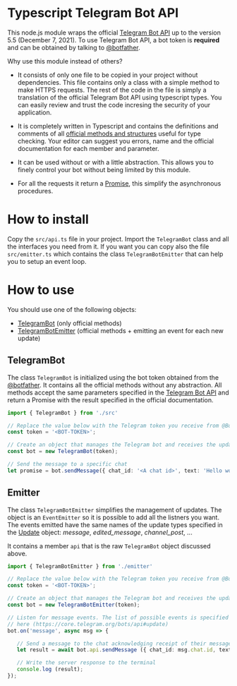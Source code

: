 # Typescript Telegram Bot API
This node.js module wraps the official [Telegram Bot API](https://core.telegram.org/bots/api) up to the version 5.5 (December 7, 2021). To use Telegram Bot API, a bot token is **required** and can be obtained by talking to [@botfather](https://telegram.me/BotFather).

Why use this module instead of others?
 - It consists of only one file to be copied in your project without dependencies. This file contains only a class with a simple method to make HTTPS requests. The rest of the code in the file is simply a translation of the official Telegram Bot API using typescript types. 
 You can easily review and trust the code incresing the security of your application. 


 - It is completely written in Typescript and contains the definitions and comments of all [official methods and structures](https://core.telegram.org/bots/api) useful for type checking. Your editor can suggest you errors, name and the official documentation for each member and parameter.
 
 - It can be used without or with a little abstraction. This allows you to finely control your bot without being limited by this module.

 - For all the requests it return a [Promise](https://developer.mozilla.org/en-US/docs/Web/JavaScript/Reference/Global_Objects/Promise), this simplify the asynchronous procedures.

# How to install
Copy the `src/api.ts` file in your project. 
Import the `TelegramBot` class and all the interfaces you need from it.
If you want you can copy also the file `src/emitter.ts` which contains the class `TelegramBotEmitter` that can help you to setup an event loop.

# How to use
You should use one of the following objects:
- [TelegramBot](#TelegramBot) (only official methods)
- [TelegramBotEmitter](#Emitter) (official methods + emitting an event for each new update)



## TelegramBot
The class `TelegramBot` is initialized using the bot token obtained from the [@botfather](https://telegram.me/BotFather). It contains all the official methods without any abstraction. 
All methods accept the same parameters specified in the [Telegram Bot API](https://core.telegram.org/bots/api) and return a Promise with the result specified in the official documentation.
 ```ts
import { TelegramBot } from './src'

// Replace the value below with the Telegram token you receive from @BotFather
const token = '<BOT-TOKEN>';

// Create an object that manages the Telegram bot and receives the updates.
const bot = new TelegramBot(token);

// Send the message to a specific chat
let promise = bot.sendMessage({ chat_id: '<A chat id>', text: 'Hello world!' });
 ```

## Emitter
The class `TelegramBotEmitter` simplifies the management of updates. The object is an `EventEmitter` so it is possible to add all the listners you want. The events emitted have the same names  of the update types specified in the [Update](https://core.telegram.org/bots/api#update) object: *message*, *edited_message*, *channel_post*, ...
 
 
It contains a member `api` that is the raw `TelegramBot` object discussed above.

 
 ```ts
import { TelegramBotEmitter } from './emitter'

// Replace the value below with the Telegram token you receive from @BotFather
const token = '<BOT-TOKEN>';

// Create an object that manages the Telegram bot and receives the updates.
const bot = new TelegramBotEmitter(token);

// Listen for message events. The list of possible events is specified 
// here (https://core.telegram.org/bots/api#update)
bot.on('message', async msg => {

    // Send a message to the chat acknowledging receipt of their message
    let result = await bot.api.sendMessage ({ chat_id: msg.chat.id, text: 'Hi!' });

    // Write the server response to the terminal
    console.log (result);
});